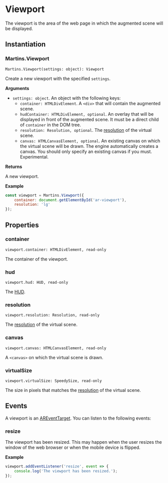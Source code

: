 # Viewport

The viewport is the area of the web page in which the augmented scene will be displayed.

## Instantiation

### Martins.Viewport

`Martins.Viewport(settings: object): Viewport`

Create a new viewport with the specified `settings`.

**Arguments**

* `settings: object`. An object with the following keys:
    * `container: HTMLDivElement`. A `<div>` that will contain the augmented scene.
    * `hudContainer: HTMLDivElement, optional`. An overlay that will be displayed in front of the augmented scene. It must be a direct child of `container` in the DOM tree.
    * `resolution: Resolution, optional`. The [resolution](resolution.md) of the virtual scene.
    * `canvas: HTMLCanvasElement, optional`. An existing canvas on which the virtual scene will be drawn. The engine automatically creates a canvas. You should only specify an existing canvas if you must. Experimental.

**Returns**

A new viewport.

**Example**

```js
const viewport = Martins.Viewport({
    container: document.getElementById('ar-viewport'),
    resolution: 'lg'
});
```

## Properties

### container

`viewport.container: HTMLDivElement, read-only`

The container of the viewport.

### hud

`viewport.hud: HUD, read-only`

The [HUD](hud.md).

### resolution

`viewport.resolution: Resolution, read-only`

The [resolution](resolution.md) of the virtual scene.

### canvas

`viewport.canvas: HTMLCanvasElement, read-only`

A `<canvas>` on which the virtual scene is drawn.

### virtualSize

`viewport.virtualSize: SpeedySize, read-only`

The size in pixels that matches the [resolution](#resolution) of the virtual scene.

## Events

A viewport is an [AREventTarget](ar-event-target.md). You can listen to the following events:

### resize

The viewport has been resized. This may happen when the user resizes the window of the web browser or when the mobile device is flipped.

**Example**

```js
viewport.addEventListener('resize', event => {
    console.log('The viewport has been resized.');
});
```